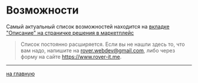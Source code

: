 # Возможности
Самый актуальный список возможностей находится на [вкладке "Описание" на страничке решения в маркетплейс](https://marketplace.1c-bitrix.ru/solutions/rover.amocrm/#tab-about-link)

> Список постоянно расширяется. Если вы не нашли здесь то, что вам надо, напишите на rover.webdev@gmail.com, либо через форму на сайте https://www.rover-it.me.
---
[на главную](./README.MD)